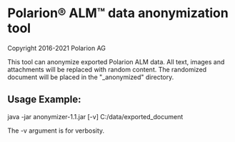 # Polarion® ALM™ data anonymization tool
Copyright 2016-2021 Polarion AG

This tool can anonymize exported Polarion ALM data. All text, images and attachments will be replaced with random content.
The randomized document will be placed in the "<directory>_anonymized" directory.

## Usage Example:
java -jar anonymizer-1.1.jar [-v] C:/data/exported_document

The -v argument is for verbosity.
